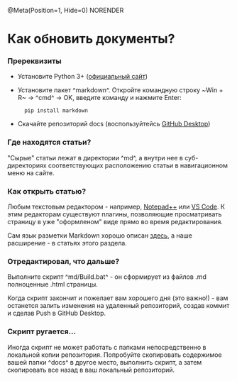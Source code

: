 @Meta(Position=1, Hide=0) NORENDER

# Как обновить документы?

### Пререквизиты

- Установите Python 3+ ([официальный сайт](https://www.python.org/downloads/))
- Установите пакет ^markdown^. Откройте командную строку ~Win + R~ -> ^cmd^ -> OK, введите команду и нажмите Enter:
    
	    pip install markdown
	
- Скачайте репозиторий docs (воспользуйтейсь [GitHub Desktop](https://desktop.github.com/))


### Где находятся статьи?

"Сырые" статьи лежат в директории ^md^, а внутри нее в суб-директориях соответствующих расположению статьи в навигационном меню на сайте.

### Как открыть статью?

Любым текстовым редактором - например, [Notepad++](https://notepad-plus-plus.org/downloads/) или [VS Code](https://code.visualstudio.com/). К этим редакторам существуют плагины, позволяющие просматривать страницу в уже "оформленом" виде прямо во время редактирования.

Сам язык разметки Markdown хорошо описан [здесь](https://gist.github.com/Jekins/2bf2d0638163f1294637), а наше расширение - в статьях этого раздела.

### Отредактировал, что дальше?

Выполните скрипт ^md/Build.bat^ - он сформирует из файлов .md полноценные .html страницы. 

Когда скрипт закончит и пожелает вам хорошего дня (это важно!) - вам останется залить изменения на удаленный репозиторий, создав коммит и сделав Push в GitHub Desktop.

### Скрипт ругается...

Иногда скрипт не может работать с папками непосредственно в локальной копии репозитория. Попробуйте скопировать содержимое вашей папки ^docs^ в другое место, выполнить скрипт, а затем скопировать все назад в ваш локальный репозиторий.




